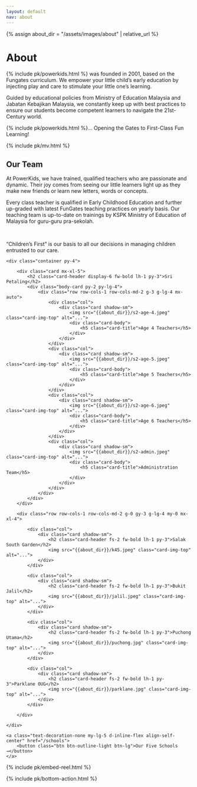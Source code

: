 ```yaml
---
layout: default
nav: about
---
```


{% assign about_dir = "/assets/images/about" | relative_url %}

<div class="p-4 bg-light">
    <div class="container py-3 col-md-9 col-xl-7">
        <h1 class="display-4 fw-bold text-center mb-4">About</h1>
        <div class="mb-4 lead">
            <p>
                {% include pk/powerkids.html %}
                was founded in 2001, based on the Fungates curriculum. We empower your little child’s early education by injecting play and care to stimulate your little one’s learning.
            </p>
            <p>
                Guided by educational policies from Ministry of Education Malaysia and Jabatan Kebajikan Malaysia, we constantly keep up with best practices to ensure our students become competent learners to navigate the 21st-Century world.
            </p>
            <p>
                {% include pk/powerkids.html %}... Opening the Gates to First-Class Fun Learning!
            </p>
        </div>
    </div>
</div>

{% include pk/mv.html %}

<div class="our-team p-4 bg-primary text-bg-primary text-center">
    <div class="container-fluid py-md-3 col-md-10 g-0 mb-4">
        <h2 class="display-3 fw-bold lh-1 my-4">Our Team</h2>
        <div class="our-team-body lead">
            <p>At PowerKids, we have trained, qualified teachers who are passionate and dynamic. Their joy comes from seeing our little learners light up as they make new friends or learn new letters, words or concepts.
            </p>
            <p>Every class teacher is qualified in Early Childhood Education and further up-graded with latest FunGates teaching practices on yearly basis. Our teaching team is up-to-date on trainings by KSPK Ministry of Education of Malaysia for guru-guru pra-sekolah.</p>
            <br>
            <p>“Children’s First” is our basis to all our decisions in managing children entrusted to our care.</p>
        </div>
    </div>
</div>

<div class="our-team-divider"></div>

<div class="school-teams bg-dark text-center pb-4">

    <div class="container py-4">

        <div class="card mx-xl-5">
            <h2 class="card-header display-6 fw-bold lh-1 py-3">Sri Petaling</h2>
            <div class="body-card py-2 py-lg-4">
                <div class="row row-cols-1 row-cols-md-2 g-3 g-lg-4 mx-auto">
                    <div class="col">
                        <div class="card shadow-sm">
                            <img src="{{about_dir}}/s2-age-4.jpeg" class="card-img-top" alt="...">
                            <div class="card-body">
                                <h5 class="card-title">Age 4 Teachers</h5>
                            </div>
                        </div>
                    </div>
                    <div class="col">
                        <div class="card shadow-sm">
                            <img src="{{about_dir}}/s2-age-5.jpeg" class="card-img-top" alt="...">
                            <div class="card-body">
                                <h5 class="card-title">Age 5 Teachers</h5>
                            </div>
                        </div>
                    </div>
                    <div class="col">
                        <div class="card shadow-sm">
                            <img src="{{about_dir}}/s2-age-6.jpeg" class="card-img-top" alt="...">
                            <div class="card-body">
                                <h5 class="card-title">Age 6 Teachers</h5>
                            </div>
                        </div>
                    </div>
                    <div class="col">
                        <div class="card shadow-sm">
                            <img src="{{about_dir}}/s2-admin.jpeg" class="card-img-top" alt="...">
                            <div class="card-body">
                                <h5 class="card-title">Administration Team</h5>
                            </div>
                        </div>
                    </div>
                </div>
            </div>
        </div>

        <div class="row row-cols-1 row-cols-md-2 g-0 gy-3 g-lg-4 my-0 mx-xl-4">

            <div class="col">
                <div class="card shadow-sm">
                    <h2 class="card-header fs-2 fw-bold lh-1 py-3">Salak South Garden</h2>
                    <img src="{{about_dir}}/k45.jpeg" class="card-img-top" alt="...">
                </div>
            </div>

            <div class="col">
                <div class="card shadow-sm">
                    <h2 class="card-header fs-2 fw-bold lh-1 py-3">Bukit Jalil</h2>
                    <img src="{{about_dir}}/jalil.jpeg" class="card-img-top" alt="...">
                </div>
            </div>

            <div class="col">
                <div class="card shadow-sm">
                    <h2 class="card-header fs-2 fw-bold lh-1 py-3">Puchong Utama</h2>
                    <img src="{{about_dir}}/puchong.jpg" class="card-img-top" alt="...">
                </div>
            </div>

            <div class="col">
                <div class="card shadow-sm">
                    <h2 class="card-header fs-2 fw-bold lh-1 py-3">Parklane OUG</h2>
                    <img src="{{about_dir}}/parklane.jpg" class="card-img-top" alt="...">
                </div>
            </div>

        </div>

    </div>

    <a class="text-decoration-none my-lg-5 d-inline-flex align-self-center" href="/schools">
        <button class="btn btn-outline-light btn-lg">Our Five Schools →</button>
    </a>

</div>

{% include pk/embed-reel.html %}

{% include pk/bottom-action.html %}
